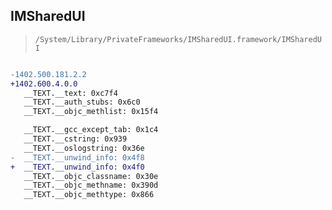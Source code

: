 ## IMSharedUI

> `/System/Library/PrivateFrameworks/IMSharedUI.framework/IMSharedUI`

```diff

-1402.500.181.2.2
+1402.600.4.0.0
   __TEXT.__text: 0xc7f4
   __TEXT.__auth_stubs: 0x6c0
   __TEXT.__objc_methlist: 0x15f4

   __TEXT.__gcc_except_tab: 0x1c4
   __TEXT.__cstring: 0x939
   __TEXT.__oslogstring: 0x36e
-  __TEXT.__unwind_info: 0x4f8
+  __TEXT.__unwind_info: 0x4f0
   __TEXT.__objc_classname: 0x30e
   __TEXT.__objc_methname: 0x390d
   __TEXT.__objc_methtype: 0x866

```
